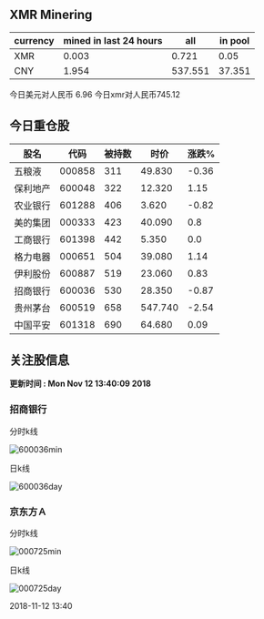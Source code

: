 ## XMR Minering

|currency|mined in last 24 hours|all|in pool|
|---|---|---|---|
|XMR|0.003|0.721|0.05|
|CNY|1.954|537.551|37.351|

今日美元对人民币 6.96	今日xmr对人民币745.12


## 今日重仓股 

|股名|代码|被持数|时价|涨跌%|
|---|---|---|---|---|
|五粮液|000858|311|49.830|-0.36|
|保利地产|600048|322|12.320|1.15|
|农业银行|601288|406|3.620|-0.82|
|美的集团|000333|423|40.090|0.8|
|工商银行|601398|442|5.350|0.0|
|格力电器|000651|504|39.080|1.14|
|伊利股份|600887|519|23.060|0.83|
|招商银行|600036|530|28.350|-0.87|
|贵州茅台|600519|658|547.740|-2.54|
|中国平安|601318|690|64.680|0.09|

## 关注股信息
**更新时间 : Mon Nov 12 13:40:09 2018**
### 招商银行 
分时k线

![600036min](http://image.sinajs.cn/newchart/min/n/sh600036.gif)

日k线

![600036day](http://image.sinajs.cn/newchart/daily/n/sh600036.gif)

### 京东方Ａ 
分时k线

![000725min](http://image.sinajs.cn/newchart/min/n/sz000725.gif)

日k线

![000725day](http://image.sinajs.cn/newchart/daily/n/sz000725.gif)

2018-11-12 13:40